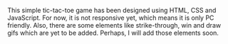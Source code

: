 This simple tic-tac-toe game has been designed using HTML, CSS and JavaScript. For now, it is not responsive yet, which means it is only PC friendly. Also, there are some elements like strike-through, win and draw gifs which are yet to be added. Perhaps, I will add those elements soon.
